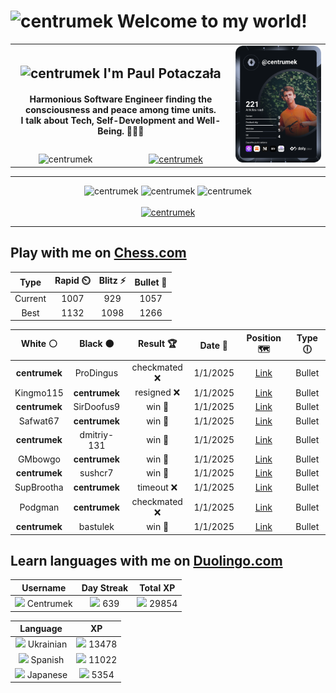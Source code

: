 <h1>
  <img
    src="https://emojis.slackmojis.com/emojis/images/1531849430/4246/blob-sunglasses.gif"
    width="30"
    alt="centrumek"
  />
  Welcome to my world!
</h1>

<table>
  <tbody>
    <tr>
      <td align="center" width="70%" colspan="2">
        <h2>
          <img
            src="https://raw.githubusercontent.com/MartinHeinz/MartinHeinz/master/wave.gif"
            width="30px"
            alt="centrumek"
          />
          I'm Paul Potaczała
        </h2>
        <h4>
          Harmonious Software Engineer finding the consciousness and peace among time units.
          <br/>
          I talk about Tech, Self-Development and Well-Being. 🌿🧘🚀
        </h4>
      </td>
      <td width="30%" rowspan="2">
        <a href="https://app.daily.dev/centrumek">
          <img
            src="./devcard.svg"
            alt="centrumek"
          />
        </a>
      </td>
    </tr>
    <tr align="center">
      <td>
        <img
          src="https://komarev.com/ghpvc/?username=centrumek&label=visitors&color=0e75b6&style=flat"
          alt="centrumek"
        >
      </td>
      <td>
        <a href="https://stackoverflow.com/users/14496012/centrumek">
          <img
            src="https://stackoverflow.com/users/flair/14496012.png?theme=dark"
            alt="centrumek"
          >
        </a>
      </td>
    </tr>
  </tbody>
</table>

---
<div align="center">
  <img 
    src="https://github-readme-stats.vercel.app/api?username=centrumek&show_icons=true&count_private=true&theme=dark&hide_border=true&hide=issues,contribs&bg_color=00000000"
    alt="centrumek"
  />
  <img
    src="https://github-readme-stats.vercel.app/api/top-langs/?username=centrumek&layout=compact&hide_border=true&theme=dark&bg_color=00000000&langs_count=6&exclude_repo=air-statistic-app"
    alt="centrumek"
  />
  <img 
    src="https://github-readme-streak-stats.herokuapp.com?user=centrumek&theme=dark&hide_border=true&background=FFFFFF00"
    alt="centrumek"
  />
  <br/>
  <br/>
  <a href="https://www.buymeacoffee.com/centrumek">
    <img
      src="https://cdn.buymeacoffee.com/buttons/v2/default-orange.png"
      height="50"
      width="210"
      alt="centrumek"
    />
  </a>
</div>

---

## Play with me on [Chess.com](https://www.chess.com/member/centrumek)

<div align="center">
<!--START_SECTION:chessStats-->
<!-- Automatically generated with https://github.com/Balastrong/chess-stats-action -->

| Type | Rapid ⏲️ | Blitz ⚡ | Bullet 🔫 |
|:---:|:---:|:---:|:---:|
| Current | 1007 | 929 | 1057 |
| Best | 1132 | 1098 | 1266 |

| White ⚪ | Black ⚫ | Result 🏆 | Date 📅 | Position 🗺️ | Type 🕕 |
|:---:|:---:|:---:|:---:|:---:|:---:|
| **centrumek** | ProDingus | checkmated ❌ | 1/1/2025 | <a href="http://www.ee.unb.ca/cgi-bin/tervo/fen.pl?select=4r1k1/1p4pp/1P6/8/3R1p2/2pP4/4r1q1/2B2RK1 w - -">Link</a> | Bullet |
| Kingmo115 | **centrumek** | resigned ❌ | 1/1/2025 | <a href="http://www.ee.unb.ca/cgi-bin/tervo/fen.pl?select=r1k3N1/pp2Rp2/2p4p/4p3/4P3/8/PPP2PPP/2K2B1R b - -">Link</a> | Bullet |
| **centrumek** | SirDoofus9 | win 🥇 | 1/1/2025 | <a href="http://www.ee.unb.ca/cgi-bin/tervo/fen.pl?select=3rR3/3P3k/6p1/p4p1p/r3p3/4P3/5PPP/3R2K1 b - -">Link</a> | Bullet |
| Safwat67 | **centrumek** | win 🥇 | 1/1/2025 | <a href="http://www.ee.unb.ca/cgi-bin/tervo/fen.pl?select=6k1/5p1p/6p1/2r5/3Rp3/2K2P2/P5PP/8 w - -">Link</a> | Bullet |
| **centrumek** | dmitriy-131 | win 🥇 | 1/1/2025 | <a href="http://www.ee.unb.ca/cgi-bin/tervo/fen.pl?select=3n2Rk/1qnpN2p/4p2b/1p2Pr2/1P1P4/NbP5/8/4K3 b - -">Link</a> | Bullet |
| GMbowgo | **centrumek** | win 🥇 | 1/1/2025 | <a href="http://www.ee.unb.ca/cgi-bin/tervo/fen.pl?select=R7/8/5pk1/4pN1p/4P3/P4PK1/6rr/R7 w - -">Link</a> | Bullet |
| **centrumek** | sushcr7 | win 🥇 | 1/1/2025 | <a href="http://www.ee.unb.ca/cgi-bin/tervo/fen.pl?select=8/k6p/p1R3p1/P5P1/5P1P/b1PpP3/1r2b3/4K3 b - -">Link</a> | Bullet |
| SupBrootha | **centrumek** | timeout ❌ | 1/1/2025 | <a href="http://www.ee.unb.ca/cgi-bin/tervo/fen.pl?select=1r4r1/pp6/4kp2/8/4P3/2b5/P3K3/3R3R b - -">Link</a> | Bullet |
| Podgman | **centrumek** | checkmated ❌ | 1/1/2025 | <a href="http://www.ee.unb.ca/cgi-bin/tervo/fen.pl?select=r2qkb1r/pb3Qpp/1pnp1p2/8/2B1P3/2N1B3/PPP2PPP/R3K2R b KQkq -">Link</a> | Bullet |
| **centrumek** | bastulek | win 🥇 | 1/1/2025 | <a href="http://www.ee.unb.ca/cgi-bin/tervo/fen.pl?select=1r6/1P3ppp/3p4/pk1Pp3/3PP3/4KP2/6PP/1R6 b - -">Link</a> | Bullet |

<!--END_SECTION:chessStats-->
</div>

## Learn languages with me on [Duolingo.com](https://www.duolingo.com/profile/Centrumek)

<div align="center">
<!--START_SECTION:duolingoStats-->
<!-- Automatically generated with https://github.com/centrumek/duolingo-readme-stats-->

| Username | Day Streak | Total XP |
|:---:|:---:|:---:|
| <img src="https://raw.githubusercontent.com/centrumek/duolingo-readme-stats/main/assets/duolingo.png" height="12"> Centrumek | <img src="https://raw.githubusercontent.com/centrumek/duolingo-readme-stats/main/assets/streakinactive.svg" height="12"> 639 | <img src="https://raw.githubusercontent.com/centrumek/duolingo-readme-stats/main/assets/xp.svg" height="12"> 29854 | <img src="https://raw.githubusercontent.com/centrumek/duolingo-readme-stats/main/assets/xp.svg" height="12"> 0 |

| Language | XP |
|:---:|:---:|
| <img src="https://raw.githubusercontent.com/centrumek/duolingo-readme-stats/main/assets/langs/ukrainian.svg" height="12"> Ukrainian | <img src="https://raw.githubusercontent.com/centrumek/duolingo-readme-stats/main/assets/xp.svg" height="12"> 13478 |
| <img src="https://raw.githubusercontent.com/centrumek/duolingo-readme-stats/main/assets/langs/spanish.svg" height="12"> Spanish | <img src="https://raw.githubusercontent.com/centrumek/duolingo-readme-stats/main/assets/xp.svg" height="12"> 11022 |
| <img src="https://raw.githubusercontent.com/centrumek/duolingo-readme-stats/main/assets/langs/japanese.svg" height="12"> Japanese | <img src="https://raw.githubusercontent.com/centrumek/duolingo-readme-stats/main/assets/xp.svg" height="12"> 5354 |

<!--END_SECTION:duolingoStats-->
</div>
<!--
**centrumek/centrumek** is a ✨ _special_ ✨ repository because its `README.md` (this file) appears on your GitHub profile.

Here are some ideas to get you started:

- 🔭 I’m currently working on ...
- 🌱 I’m currently learning ...
- 👯 I’m looking to collaborate on ...
- 🤔 I’m looking for help with ...
- 💬 Ask me about ...
- 📫 How to reach me: ...
- 😄 Pronouns: ...
- ⚡ Fun fact: ...
-->
